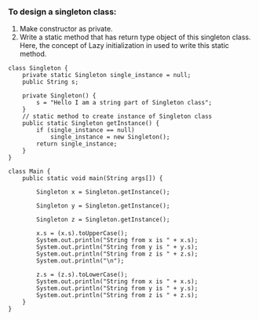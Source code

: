 ### To design a singleton class:

1. Make constructor as private.
2. Write a static method that has return type object of this singleton class.  
Here, the concept of Lazy initialization in used to write this static method.

```
class Singleton {
	private static Singleton single_instance = null;
	public String s;
	
	private Singleton() {
		s = "Hello I am a string part of Singleton class";
	}
	// static method to create instance of Singleton class
	public static Singleton getInstance() {
		if (single_instance == null)
			single_instance = new Singleton();
		return single_instance;
	}
}

class Main {
	public static void main(String args[]) {
		
		Singleton x = Singleton.getInstance();
		
		Singleton y = Singleton.getInstance();
		
		Singleton z = Singleton.getInstance();
		
		x.s = (x.s).toUpperCase();
		System.out.println("String from x is " + x.s);
		System.out.println("String from y is " + y.s);
		System.out.println("String from z is " + z.s);
		System.out.println("\n");
		
		z.s = (z.s).toLowerCase();
		System.out.println("String from x is " + x.s);
		System.out.println("String from y is " + y.s);
		System.out.println("String from z is " + z.s);
	}
}
```
